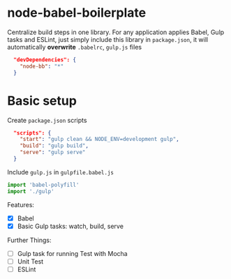 # node-babel-boilerplate
Centralize build steps in one library. For any application applies Babel, Gulp tasks and ESLint, just simply include this library in `package.json`, it will automatically __overwrite__ `.babelrc`, `gulp.js` files

```json
  "devDependencies": {
    "node-bb": "*"
  }
```

# Basic setup

Create `package.json` scripts
```json
  "scripts": {
    "start": "gulp clean && NODE_ENV=development gulp",
    "build": "gulp build",
    "serve": "gulp serve"
  }
```

Include `gulp.js` in `gulpfile.babel.js`

```js
import 'babel-polyfill'
import './gulp'
```

Features:
- [x] Babel
- [x] Basic Gulp tasks: watch, build, serve

Further Things:
- [ ] Gulp task for running Test with Mocha
- [ ] Unit Test
- [ ] ESLint